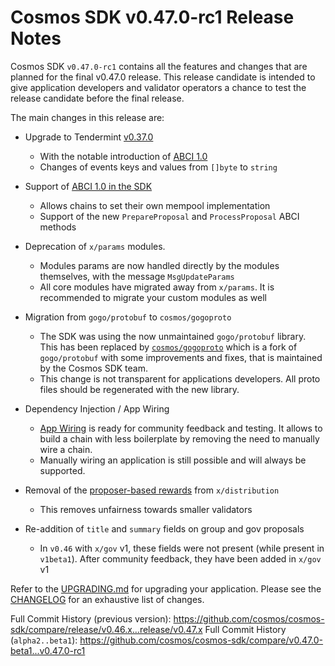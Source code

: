 # Cosmos SDK v0.47.0-rc1 Release Notes

Cosmos SDK `v0.47.0-rc1` contains all the features and changes that are planned for the final v0.47.0 release.
This release candidate is intended to give application developers and validator operators a chance to test the release candidate before the final release.

The main changes in this release are:

* Upgrade to Tendermint [v0.37.0](https://github.com/tendermint/tendermint/blob/v0.37.0-rc2/CHANGELOG_PENDING.md)
    * With the notable introduction of [ABCI 1.0](https://medium.com/the-interchain-foundation/tendermints-new-application-blockchain-interface-abci-86d46bd6f987)
    * Changes of events keys and values from `[]byte` to `string`

* Support of [ABCI 1.0 in the SDK](https://docs.cosmos.network/main/building-apps/app-mempool)
    * Allows chains to set their own mempool implementation
    * Support of the new `PrepareProposal` and `ProcessProposal` ABCI methods

* Deprecation of `x/params` modules.
    * Modules params are now handled directly by the modules themselves, with the message `MsgUpdateParams`
    * All core modules have migrated away from `x/params`. It is recommended to migrate your custom modules as well

* Migration from `gogo/protobuf` to `cosmos/gogoproto`
    * The SDK was using the now unmaintained `gogo/protobuf` library. This has been replaced by [`cosmos/gogoproto`](https://github.com/cosmos/gogoproto) which is a fork of `gogo/protobuf` with some improvements and fixes, that is maintained by the Cosmos SDK team.
    * This change is not transparent for applications developers. All proto files should be regenerated with the new library.

* Dependency Injection / App Wiring
    * [App Wiring](https://docs.cosmos.network/main/building-apps/app-go-v2) is ready for community feedback and testing. It allows to build a chain with less boilerplate by removing the need to manually wire a chain.
    * Manually wiring an application is still possible and will always be supported.

* Removal of the [proposer-based rewards](https://github.com/cosmos/cosmos-sdk/issues/12667) from `x/distribution`
    * This removes unfairness towards smaller validators

* Re-addition of `title` and `summary` fields on group and gov proposals
    * In `v0.46` with `x/gov` v1, these fields were not present (while present in `v1beta1`). After community feedback, they have been added in `x/gov` v1

Refer to the [UPGRADING.md](https://github.com/cosmos/cosmos-sdk/blob/release/v0.47.x/UPGRADING.md) for upgrading your application.
Please see the [CHANGELOG](https://github.com/cosmos/cosmos-sdk/blob/release/v0.47.x/CHANGELOG.md) for an exhaustive list of changes.

Full Commit History (previous version): https://github.com/cosmos/cosmos-sdk/compare/release/v0.46.x...release/v0.47.x
Full Commit History (`alpha2..beta1`): https://github.com/cosmos/cosmos-sdk/compare/v0.47.0-beta1...v0.47.0-rc1
